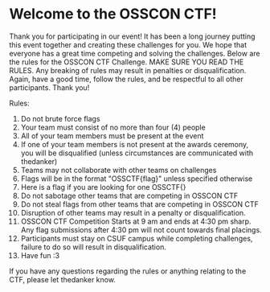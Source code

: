 # Welcome to the OSSCON CTF!

Thank you for participating in our event! It has been a long journey putting this event together and creating these challenges for you. We hope that everyone has a great time competing and solving the challenges. Below are the rules for the OSSCON CTF Challenge. MAKE SURE YOU READ THE RULES. Any breaking of rules may result in penalties or disqualification. Again, have a good time, follow the rules, and be respectful to all other participants. Thank you!

Rules:
1. Do not brute force flags
2. Your team must consist of no more than four (4) people
3. All of your team members must be present at the event
4. If one of your team members is not present at the awards ceremony, you will be disqualified (unless circumstances are communicated with thedanker) 
5. Teams may not collaborate with other teams on challenges
6. Flags will be in the format "OSSCTF{flag}" unless specified otherwise
7. Here is a flag if you are looking for one OSSCTF{}
8. Do not sabotage other teams that are competing in OSSCON CTF
9. Do not steal flags from other teams that are competing in OSSCON CTF
10. Disruption of other teams may result in a penalty or disqualification.
11. OSSCON CTF Competition Starts at 9 am and ends at 4:30 pm sharp. Any flag submissions after 4:30 pm will not count towards final placings.
12. Participants must stay on CSUF campus while completing challenges, failure to do so will result in disqualification.
13. Have fun :3

If you have any questions regarding the rules or anything relating to the CTF, please let thedanker know.
